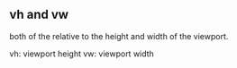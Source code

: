 ## vh and vw

both of the relative to the height and width of the viewport.

vh: viewport height
vw: viewport width
